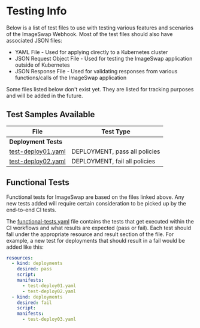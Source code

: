 # Testing Info

Below is a list of test files to use with testing various features and scenarios of the ImageSwap Webhook. Most of the test files should also have associated JSON files:

- YAML File - Used for applying directly to a Kubernetes cluster
- JSON Request Object File - Used for testing the ImageSwap application outside of Kubernetes
- JSON Response File - Used for validating responses from various functions/calls of the ImageSwap application

Some files listed below don't exist yet. They are listed for tracking purposes and will be added in the future.

## Test Samples Available

| File                               | Test Type                                      |
|---                                 |---                                             |
| **Deployment Tests**                                                                |
| [test-deploy01.yaml](./deployments/test-deploy01.yaml)        | DEPLOYMENT, pass all policies                  |
| [test-deploy02.yaml](./deployments/test-deploy02.yaml)        | DEPLOYMENT, fail all policies                  |

## Functional Tests

Functional tests for ImageSwap are based on the files linked above. Any new tests added will require certain consideration to be picked up by the end-to-end CI tests.

The [functional-tests.yaml](./functional-tests.yaml) file contains the tests that get executed within the CI workflows and what results are expected (pass or fail). Each test should fall under the appropriate resource and result section of the file. For example, a new test for deployments that should result in a fail would be added like this:

```yaml
resources:
  - kind: deployments
    desired: pass
    script:
    manifests:
      - test-deploy01.yaml
      - test-deploy02.yaml
  - kind: deployments
    desired: fail
    script: 
    manifests:
      - test-deploy03.yaml
```
